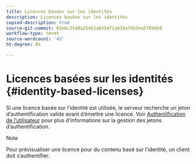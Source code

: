 ```yaml
---
title: Licences basées sur les identités
description: Licences basées sur les identités
copied-description: true
source-git-commit: 02ebc3548a254b2a6554f1ab34afbb3ea5f09bb8
workflow-type: tm+mt
source-wordcount: '43'
ht-degree: 0%

---
```


# Licences basées sur les identités {#identity-based-licenses}

Si une licence basée sur l’identité est utilisée, le serveur recherche un jeton d’authentification valide avant d’émettre une licence. Voir [Authentification de l’utilisateur](../../../aaxs-protecting-content/content-introduction/content-usage-rules/content-authentication/content-user-authentication.md) pour plus d’informations sur la gestion des jetons d’authentification.

>[!NOTE]
>
>Pour prévisualiser une licence pour du contenu basé sur l’identité, un client doit s’authentifier.
